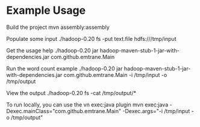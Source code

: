 Example Usage
=============

Build the project
    mvn assembly:assembly

Populate some input 
    ./hadoop-0.20 fs -put text.file hdfs:///tmp/input


Get the usage help
    ./hadoop-0.20 jar hadoop-maven-stub-1-jar-with-dependencies.jar com.github.emtrane.Main

Run the word count example
    ./hadoop-0.20 jar hadoop-maven-stub-1-jar-with-dependencies.jar com.github.emtrane.Main -i /tmp/input -o /tmp/output

View the output
    ./hadoop-0.20 fs -cat /tmp/output/*

To run locally, you can use the vn exec:java plugin
    mvn exec:java -Dexec.mainClass="com.github.emtrane.Main" -Dexec.args="-i /tmp/input -o /tmp/output"

